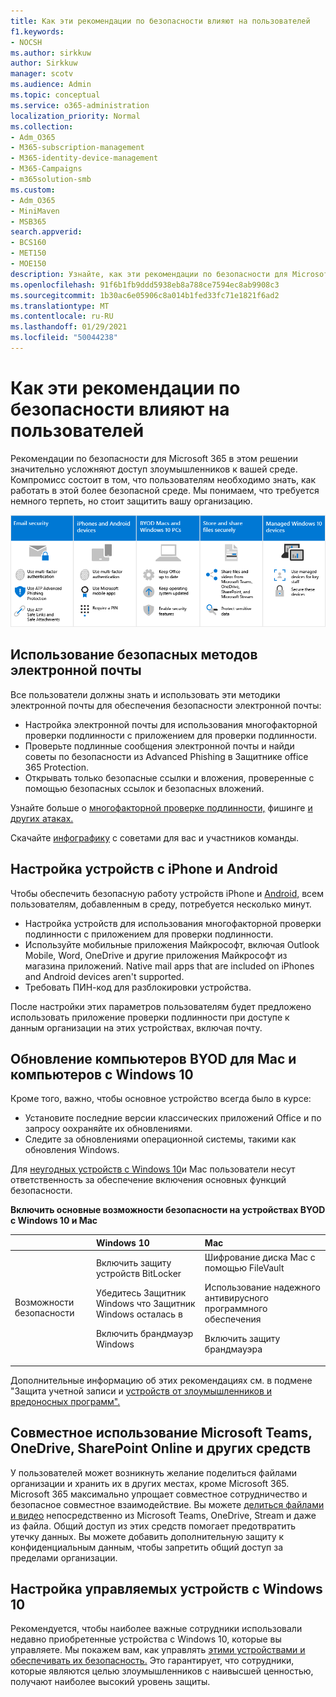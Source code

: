 ```yaml
---
title: Как эти рекомендации по безопасности влияют на пользователей
f1.keywords:
- NOCSH
ms.author: sirkkuw
author: Sirkkuw
manager: scotv
ms.audience: Admin
ms.topic: conceptual
ms.service: o365-administration
localization_priority: Normal
ms.collection:
- Adm_O365
- M365-subscription-management
- M365-identity-device-management
- M365-Campaigns
- m365solution-smb
ms.custom:
- Adm_O365
- MiniMaven
- MSB365
search.appverid:
- BCS160
- MET150
- MOE150
description: Узнайте, как эти рекомендации по безопасности для Microsoft 365 бизнес премиум влияют на пользователей и защищают ваши данные.
ms.openlocfilehash: 91f6b1fb9ddd5938eb8a788ce7594ec8ab9908c3
ms.sourcegitcommit: 1b30ac6e05906c8a014b1fed33fc71e1821f6ad2
ms.translationtype: MT
ms.contentlocale: ru-RU
ms.lasthandoff: 01/29/2021
ms.locfileid: "50044238"
---
```

# <a name="how-these-security-recommendations-affect-your-users"></a>Как эти рекомендации по безопасности влияют на пользователей

Рекомендации по безопасности для Microsoft 365 в этом решении значительно усложняют доступ злоумышленников к вашей среде. Компромисс состоит в том, что пользователям необходимо знать, как работать в этой более безопасной среде. Мы понимаем, что требуется немного терпеть, но стоит защитить вашу организацию.

![Иллюстрация, которая суммирует ключевые точки, приведенные ниже, для iPhone, устройств с Android, Mac, Windows 10, общего доступа и ключевых сотрудников](../media/M365-democracy-Users_900px.png)

## <a name="use-secure-email-practices"></a>Использование безопасных методов электронной почты

Все пользователи должны знать и использовать эти методики электронной почты для обеспечения безопасности электронной почты:

- Настройка электронной почты для использования многофакторной проверки подлинности с приложением для проверки подлинности.
- Проверьте подлинные сообщения электронной почты и найди советы по безопасности из Advanced Phishing в Защитнике office 365 Protection.
- Открывать только безопасные ссылки и вложения, проверенные с помощью безопасных ссылок и безопасных вложений.

Узнайте больше о [многофакторной проверке подлинности,](m365-campaigns-multifactor-authenication.md) фишинге [и других атаках.](m365-campaigns-phishing-and-attacks.md)

Скачайте [инфографику](m365-campaigns-protect-campaign-infographic.md) с советами для вас и участников команды.

## <a name="set-up-iphones-and-android-devices"></a>Настройка устройств с iPhone и Android

Чтобы обеспечить безопасную работу устройств iPhone и [Android,](../business/set-up-mobile-devices.md?toc=%2Fmicrosoft-365%2Fcampaigns%2Ftoc.json) всем пользователям, добавленным в среду, потребуется несколько минут.

- Настройка устройств для использования многофакторной проверки подлинности с приложением для проверки подлинности.
- Используйте мобильные приложения Майкрософт, включая Outlook Mobile, Word, OneDrive и другие приложения Майкрософт из магазина приложений. Native mail apps that are included on iPhones and Android devices aren't supported. 
- Требовать ПИН-код для разблокировки устройства.

После настройки этих параметров пользователям будет предложено использовать приложение проверки подлинности при доступе к данным организации на этих устройствах, включая почту.

## <a name="keep-byod-macs-and-windows-10-pcs-fresh"></a>Обновление компьютеров BYOD для Mac и компьютеров с Windows 10

Кроме того, важно, чтобы основное устройство всегда было в курсе:

- Установите последние версии классических приложений Office и по запросу оохраняйте их обновлениями.
- Следите за обновлениями операционной системы, такими как обновления Windows.

Для [неугодных устройств с Windows 10](m365-campaigns-protect-pcs-macs.md)и Mac пользователи несут ответственность за обеспечение включения основных функций безопасности.

**Включить основные возможности безопасности на устройствах BYOD с Windows 10 и Mac**

| |**Windows 10**|**Mac**|
|:-----|:-----|:------|
|Возможности безопасности|Включить защиту устройств BitLocker<p><p> Убедитесь Защитник Windows что Защитник Windows осталась в <p>Включить брандмауэр Windows| Шифрование диска Mac с помощью FileVault <p><p>Использование надежного антивирусного программного обеспечения <p>Включить защиту брандмауэра|

Дополнительные информацию об этих рекомендациях см. в подмене "Защита учетной записи и [устройств от злоумышленников и вредоносных программ".](https://support.office.com/article/Protect-your-account-and-devices-from-hackers-and-malware-066d6216-a56b-4f90-9af3-b3a1e9a327d6#ID0EAABAAA=Windows_10)

## <a name="collaborate-using-microsoft-teams-onedrive-sharepoint-online-and-other-tools"></a>Совместное использование Microsoft Teams, OneDrive, SharePoint Online и других средств

У пользователей может возникнуть желание поделиться файлами организации и хранить их в других местах, кроме Microsoft 365. Microsoft 365 максимально упрощает совместное сотрудничество и безопасное совместное взаимодействие. Вы можете [делиться файлами и видео](share-files-and-videos.md) непосредственно из Microsoft Teams, OneDrive, Stream и даже из файла. Общий доступ из этих средств помогает предотвратить утечку данных. Вы можете добавить дополнительную защиту к конфиденциальным данным, чтобы запретить общий доступ за пределами организации.

## <a name="set-up-managed-windows-10-devices"></a>Настройка управляемых устройств с Windows 10

Рекомендуется, чтобы наиболее важные сотрудники использовали недавно приобретенные устройства с Windows 10, которые вы управляете. Мы покажем вам, как управлять [этими устройствами и обеспечивать их безопасность.](../business/set-up-windows-devices.md?toc=/microsoft-365/campaigns/toc.json) Это гарантирует, что сотрудники, которые являются целью злоумышленников с наивысшей ценностью, получают наиболее высокий уровень защиты.
